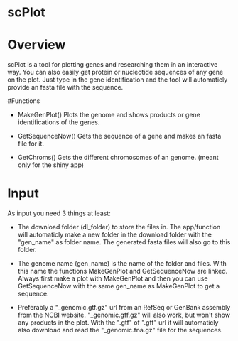 # scPlot

# Overview
scPlot is a tool for plotting genes and researching them in an interactive way. You can also easily get protein or nucleotide sequences of any gene on the plot. Just type in the gene identification and the tool will automaticly provide an fasta file with the sequence. 

#Functions

- MakeGenPlot() Plots the genome and shows products or gene identifications of the genes.
- GetSequenceNow() Gets the sequence of a gene and makes an fasta file for it.


- GetChroms() Gets the different chromosomes of an genome. (meant only for the shiny app)

# Input

As input you need 3 things at least:

- The download folder (dl_folder) to store the files in. The app/function will automaticly  make a new folder in the download folder with the "gen_name" as folder name. The generated fasta files will also go to this folder.

- The genome name (gen_name) is the name of the folder and files. With this name the functions MakeGenPlot and GetSequenceNow are linked. Always first make a plot with MakeGenPlot and then you can use GetSequenceNow with the same gen_name as MakeGenPlot to get a sequence. 

- Preferably a "_genomic.gtf.gz" url from an RefSeq or GenBank assembly from the NCBI website. "_genomic.gff.gz" will also work, but won't show any products in the plot. With the ".gtf" of ".gff" url it will automaticly also download and read the "_genomic.fna.gz" file for the sequences. 
